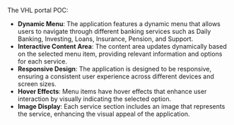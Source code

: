 The VHL portal POC:

- **Dynamic Menu**: The application features a dynamic menu that allows users to navigate through different banking services such as Daily Banking, Investing, Loans, Insurance, Pension, and Support.
- **Interactive Content Area**: The content area updates dynamically based on the selected menu item, providing relevant information and options for each service.
- **Responsive Design**: The application is designed to be responsive, ensuring a consistent user experience across different devices and screen sizes.
- **Hover Effects**: Menu items have hover effects that enhance user interaction by visually indicating the selected option.
- **Image Display**: Each service section includes an image that represents the service, enhancing the visual appeal of the application. 
